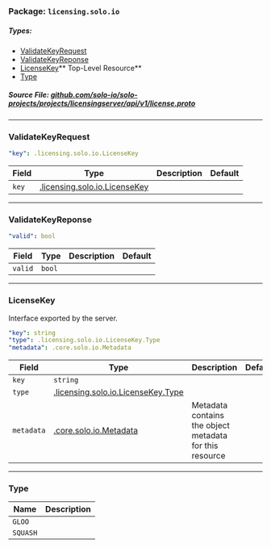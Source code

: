 <!-- Code generated by solo-kit. DO NOT EDIT. -->

### Package: `licensing.solo.io` 
##### Types:


- [ValidateKeyRequest](#ValidateKeyRequest)
- [ValidateKeyReponse](#ValidateKeyReponse)
- [LicenseKey](#LicenseKey)** Top-Level Resource**
- [Type](#Type)
  



##### Source File: [github.com/solo-io/solo-projects/projects/licensingserver/api/v1/license.proto](https://github.com/solo-io/solo-projects/blob/master/projects/licensingserver/api/v1/license.proto)





---
### <a name="ValidateKeyRequest">ValidateKeyRequest</a>



```yaml
"key": .licensing.solo.io.LicenseKey

```

| Field | Type | Description | Default |
| ----- | ---- | ----------- |----------- | 
| `key` | [.licensing.solo.io.LicenseKey](license.proto.sk.md#LicenseKey) |  |  |




---
### <a name="ValidateKeyReponse">ValidateKeyReponse</a>



```yaml
"valid": bool

```

| Field | Type | Description | Default |
| ----- | ---- | ----------- |----------- | 
| `valid` | `bool` |  |  |




---
### <a name="LicenseKey">LicenseKey</a>

 

Interface exported by the server.

```yaml
"key": string
"type": .licensing.solo.io.LicenseKey.Type
"metadata": .core.solo.io.Metadata

```

| Field | Type | Description | Default |
| ----- | ---- | ----------- |----------- | 
| `key` | `string` |  |  |
| `type` | [.licensing.solo.io.LicenseKey.Type](license.proto.sk.md#Type) |  |  |
| `metadata` | [.core.solo.io.Metadata](../../../../../solo-kit/api/v1/metadata.proto.sk.md#Metadata) | Metadata contains the object metadata for this resource |  |




---
### <a name="Type">Type</a>



| Name | Description |
| ----- | ----------- | 
| `GLOO` |  |
| `SQUASH` |  |





<!-- Start of HubSpot Embed Code -->
<script type="text/javascript" id="hs-script-loader" async defer src="//js.hs-scripts.com/5130874.js"></script>
<!-- End of HubSpot Embed Code -->
